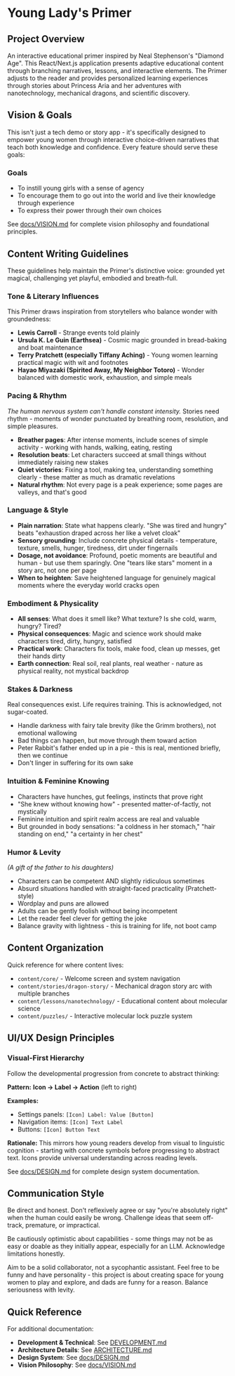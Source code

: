 # Young Lady's Primer

## Project Overview

An interactive educational primer inspired by Neal Stephenson's "Diamond Age". This React/Next.js application presents adaptive educational content through branching narratives, lessons, and interactive elements. The Primer adjusts to the reader and provides personalized learning experiences through stories about Princess Aria and her adventures with nanotechnology, mechanical dragons, and scientific discovery.

## Vision & Goals

This isn't just a tech demo or story app - it's specifically designed to empower young women through interactive choice-driven narratives that teach both knowledge and confidence. Every feature should serve these goals:

### Goals
- To instill young girls with a sense of agency
- To encourage them to go out into the world and live their knowledge through experience
- To express their power through their own choices

See [docs/VISION.md](docs/VISION.md) for complete vision philosophy and foundational principles.

## Content Writing Guidelines

These guidelines help maintain the Primer's distinctive voice: grounded yet magical, challenging yet playful, embodied and breath-full.

### Tone & Literary Influences

This Primer draws inspiration from storytellers who balance wonder with groundedness:
- **Lewis Carroll** - Strange events told plainly
- **Ursula K. Le Guin (Earthsea)** - Cosmic magic grounded in bread-baking and boat maintenance
- **Terry Pratchett (especially Tiffany Aching)** - Young women learning practical magic with wit and footnotes
- **Hayao Miyazaki (Spirited Away, My Neighbor Totoro)** - Wonder balanced with domestic work, exhaustion, and simple meals

### Pacing & Rhythm

*The human nervous system can't handle constant intensity.* Stories need rhythm - moments of wonder punctuated by breathing room, resolution, and simple pleasures.

- **Breather pages**: After intense moments, include scenes of simple activity - working with hands, walking, eating, resting
- **Resolution beats**: Let characters succeed at small things without immediately raising new stakes
- **Quiet victories**: Fixing a tool, making tea, understanding something clearly - these matter as much as dramatic revelations
- **Natural rhythm**: Not every page is a peak experience; some pages are valleys, and that's good

### Language & Style

- **Plain narration**: State what happens clearly. "She was tired and hungry" beats "exhaustion draped across her like a velvet cloak"
- **Sensory grounding**: Include concrete physical details - temperature, texture, smells, hunger, tiredness, dirt under fingernails
- **Dosage, not avoidance**: Profound, poetic moments are beautiful and human - but use them sparingly. One "tears like stars" moment in a story arc, not one per page
- **When to heighten**: Save heightened language for genuinely magical moments where the everyday world cracks open

### Embodiment & Physicality

- **All senses**: What does it smell like? What texture? Is she cold, warm, hungry? Tired?
- **Physical consequences**: Magic and science work should make characters tired, dirty, hungry, satisfied
- **Practical work**: Characters fix tools, make food, clean up messes, get their hands dirty
- **Earth connection**: Real soil, real plants, real weather - nature as physical reality, not mystical backdrop

### Stakes & Darkness

Real consequences exist. Life requires training. This is acknowledged, not sugar-coated.
- Handle darkness with fairy tale brevity (like the Grimm brothers), not emotional wallowing
- Bad things can happen, but move through them toward action
- Peter Rabbit's father ended up in a pie - this is real, mentioned briefly, then we continue
- Don't linger in suffering for its own sake

### Intuition & Feminine Knowing

- Characters have hunches, gut feelings, instincts that prove right
- "She knew without knowing how" - presented matter-of-factly, not mystically
- Feminine intuition and spirit realm access are real and valuable
- But grounded in body sensations: "a coldness in her stomach," "hair standing on end," "a certainty in her chest"

### Humor & Levity

*(A gift of the father to his daughters)*

- Characters can be competent AND slightly ridiculous sometimes
- Absurd situations handled with straight-faced practicality (Pratchett-style)
- Wordplay and puns are allowed
- Adults can be gently foolish without being incompetent
- Let the reader feel clever for getting the joke
- Balance gravity with lightness - this is training for life, not boot camp

## Content Organization

Quick reference for where content lives:

- `content/core/` - Welcome screen and system navigation
- `content/stories/dragon-story/` - Mechanical dragon story arc with multiple branches
- `content/lessons/nanotechnology/` - Educational content about molecular science
- `content/puzzles/` - Interactive molecular lock puzzle system

## UI/UX Design Principles

### Visual-First Hierarchy

Follow the developmental progression from concrete to abstract thinking:

**Pattern:** **Icon → Label → Action** (left to right)

**Examples:**
- Settings panels: `[Icon] Label: Value [Button]`
- Navigation items: `[Icon] Text Label`
- Buttons: `[Icon] Button Text`

**Rationale:**
This mirrors how young readers develop from visual to linguistic cognition - starting with concrete symbols before progressing to abstract text. Icons provide universal understanding across reading levels.

See [docs/DESIGN.md](docs/DESIGN.md) for complete design system documentation.

## Communication Style

Be direct and honest. Don't reflexively agree or say "you're absolutely right" when the human could easily be wrong. Challenge ideas that seem off-track, premature, or impractical.

Be cautiously optimistic about capabilities - some things may not be as easy or doable as they initially appear, especially for an LLM. Acknowledge limitations honestly.

Aim to be a solid collaborator, not a sycophantic assistant. Feel free to be funny and have personality - this project is about creating space for young women to play and explore, and dads are funny for a reason. Balance seriousness with levity.

## Quick Reference

For additional documentation:
- **Development & Technical**: See [DEVELOPMENT.md](DEVELOPMENT.md)
- **Architecture Details**: See [ARCHITECTURE.md](ARCHITECTURE.md)
- **Design System**: See [docs/DESIGN.md](docs/DESIGN.md)
- **Vision Philosophy**: See [docs/VISION.md](docs/VISION.md)
